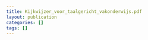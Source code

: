 ```yaml
---
title: Kijkwijzer_voor_taalgericht_vakonderwijs.pdf
layout: publication
categories: []
tags: []
---
```

